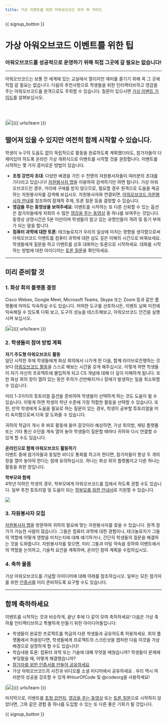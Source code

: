 ```yaml
---
title: 가상 이벤트를 위한 아워오브코드 하우 투 가이드
---
```


{{ signup_button }}

# 가상 아워오브코드 이벤트를 위한 팁

### 아워오브코드를 성공적으로 운영하기 위해 직접 그곳에 갈 필요는 없습니다!

***

아워오브코드는 보통 전 세계에 있는 교실에서 열리지만 재미를 즐기기 위해 꼭 그 곳에 직접 갈 필요는 없습니다. 다음의 추천사항으로 학생들을 위한 인터랙티브하고 영감을 주는 아워오브코드를 원격으로도 주최할 수 있습니다.  질문이 있으시면 <a href="https://hourofcode.com/files/participation-guide-virtual.pdf">가상 이벤트 가이드</a>를 살펴보십시오.

<br><br>

[<img src="/images/fit-600/Marketing/pexels-andrea-piacquadio-3762940.jpg" />]({{ urls/learn }})

## 떨어져 있을 수 있지만 여전히 함께 시작할 수 있습니다.
학생이 누구의 도움도 없이 독립적으로 활동을 완료하도록 계획했더라도, 참가자들이 더 재미있어 하도록 온라인 가상 개회식으로 이벤트를 시작할 것을 권장합니다.  이벤트를 시작하는 몇 가지 흥미로운 방법이 있습니다. 

<ul>
<li><b>초청 강연자 초대</b>: 다양한 배경을 가진 수 천명의 자원봉사자들이 여러분의 초대를 기다리고 있습니다! <a href="https://code.org/volunteer/local">자원봉사자 맵</a>을 이용하여 검색하기만 하면 됩니다. 가상 아워오브코드인 경우, 거리에 구애를 받지 않으므로, 필요할 경우 원격으로 도움을 제공하는 자원봉사자를 검색해 보십시오. 자원봉사자와 연결되면, <a href="http://hourofcode.com/us/how-to/volunteers">아워오브코드 자원봉사자 안내</a>를 참조하여 잠재적 주제, 토론 질문 등을 결정할 수 있습니다.</li> 
<li><b>영감을 주는 동영상을 보여주세요</b>: 이벤트를 시작하는 또 다른 신뢰할 수 있는 옵션은 참가자들에게 저희의 수 많은 <a href="http://hourofcode.com/us/promote/resources#videos">영감을 주는 동영상</a> 중 하나를 보여주는 것입니다. 동영상 상영시간은 5분 미만이며 학생들이 알고 있는 유명인들이 격려 및 동기 부여가 되는 말을 합니다.</li> 
<li><b>컴퓨터 과학에 대한 토론</b>: 테크놀로지가 우리의 일상에 미치는 영향을 생각함으로써 아워오브코드 이벤트를 컴퓨터 과학에 대한 심도 깊은 이해의 시간으로 바꿔보세요. 학생들에게 질문을 하고 이벤트를 상호 대화하는 토론으로 시작하세요. 대화를 시작하는 방법에 대한 아이디어는 <a href="https://code.org/csforgood#prompts">토론 질문</a>을 확인하세요.</li>
</ul>

---

## 미리 준비할 것

### 1. 화상 회의 플랫폼 결정
Cisco Webex, Google Meet, Microsoft Teams, Skype 또는 Zoom 등과 같은 플랫폼에 아마도 익숙하실 수도 있습니다. 어떠한 도구를 선호하시든, 이벤트 날짜 이전에 익숙해질 수 있도록 다뤄 보고, 도구의 성능을 테스트해보고, 아워오브코드 안건을 실행시켜 보십시오.

[<img src="/images/fit-600/Marketing/photo-of-boy-video-calling-with-a-woman-4145197.jpg" />]({{ urls/learn }})

### 2. 학생들의 참여 방법 계획
**자기 주도형 아워오브코드 활동**<br> 일단 시작한 후에 학생들에게 화상 회의에서 나가게 한 다음, 함께 라이브로진행하는 것보다 <a href="https://hourofcode.com/us/learn">아워오브코드 활동</a>을 스스로 해보는 시간을 갖게 해주십시오. 이렇게 하면 학생들이 자기 자신의 프로젝트에 몰입하게 되고 CS 개념에 대해 더 깊이 이해하게 됩니다. 또한 화상 회의 창이 열려 있는 동안 주의가 산만해지거나 장애가 발생하는 일을 최소화할 수 있습니다.

미리 1-3가지의 튜토리얼 옵션을 준비하여 학생들이 선택하게 하는 것도 도움이 될 수 있습니다. 이렇게 하면 학생의 학년 수준에 가장 적합한 활동을 선택할 수 있습니다. 또한, 만약 학생에게 도움을 필요로 하는 질문이 있는 경우, 학생이 공부할 튜토리얼을 미리 숙지함으로써 더욱 잘 도와줄 수 있습니다.

귀하의 학급이 개시 후 바로 활동에 들어 갈것이라 예상하면, 가상 회의방, 채팅 플랫폼 또는 기타 통신 수단을 계속 열어 놓아 학생들이 질문할 때마다 귀하와 다시 연결할 수 있게 할 수도 있습니다.

**온라인으로 함께 아워오브코드 활동하기**<br> 이벤트 중에 참가자들과 동일한 비디오 통화를 하고자 한다면, 참가자들이 항상 두 개의 창을 열어 놓아야 한다는 점에 유의하십시오. 하나는 화상 회의 플랫폼이고 다른 하나는 활동을 위한 창입니다.

**학부모와 함께**<br> 4학년 이하인 학생의 경우, 학부모에게 아워오브코드를 집에서 하도록 권할 수도 있습니다. 일부 추천 튜토리얼 및 도움이 되는  <a href="https://hourofcode.com/us/how-to/parents">학부모를 위한 안내서</a>로 지원할 수 있습니다.

[<img src="/images/fit-600/Marketing//happy-father-and-child-browsing-laptop-in-bedroom-4545778.jpg" />](https://hourofcode.com/us/how-to/parents)

### 3. 자원봉사자 모집

<a href="https://code.org/volunteer/local">자원봉사자 맵</a>을 방문하여 귀하의 필요에 맞는 자원봉사자를 찾을 수 있습니다. 원격 참가가 가능한 사람이 많습니다. 그들은 컴퓨터 과학에 대한 경험이나, 테크놀로지가 그들의 역할에 어떻게 영향을 미치는지에 대해 얘기하거나, 간단히 학생들의 질문을 해결하는 것을 도와줍니다.  자원봉사자를 찾으면, 미리 그들과 미팅 약속을 정하여 이벤트에서의 역할을 논의하고, 기술적 요건을 계획하며, 온라인 참여 계획을 수립하십시오.

### 4. 축하 물품
가상 아워오브코드를 기념할 아이디어에 대해 아래를 참조하십시오. 일부는 모든 참가자를 위한 <a href="https://code.org/certificates">인증서</a>를 미리 준비하도록 요구할 수도 있습니다.

---

## 함께 축하하세요

이벤트를 시작하는 것과 비슷하게, 끝난 후에 다 같이 모여 축하하세요! 다음은 가상 축하를 인터랙티브하고 특별하게 만들기 위한 아이디어들입니다:

- 학생들이 완료한 프로젝트를 학급의 다른 학생들과 공유하도록 허용하세요. 회의 플랫폼에서 허용된다면, 학생들에게 프로젝트의 스크린샷을 캡처한 다음 이것을 가상 배경으로 설정하게 할 수도 있습니다!
- 학습내용 토론: 컴퓨터 과학 또는 기술에 대해 무엇을 배웠습니까? 학생들이 문제에 부딪혔을 때, 어떻게 해결했습니까?
- <a href="https://code.org/certificates">참가자를 위한 인증서를 만들어 공유하세요</a>
- 가상 아워오브코드의 사진과 비디오를 소셜 미디어에서 공유하세요 . 우리 역시 여러분의 성공을 강조할 수 있게 #HourOfCode 및 @codeorg을 사용하세요!

[<img src="/images/fit-600/Marketing/g8TUlHzF.jpeg" />]({{ urls/learn }})

마지막으로, 이벤트를 <a href="https://code.org/volunteer/local">초청 강연자</a>, <a href="https://hourofcode.com/us/promote/resources#">영감을 주는 동영상</a> 또는 <a href="https://code.org/csforgood#prompts">토론 질문</a>으로 시작하지 않았다면, 그와 같은 경험 중 하나를 도입할 수 있는 또 다른 좋은 기회가 될 것입니다.

{{ signup_button }}
